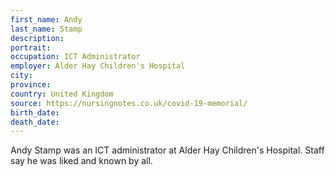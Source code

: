 ```yaml
---
first_name: Andy
last_name: Stamp
description: 
portrait: 
occupation: ICT Administrator
employer: Alder Hay Children's Hospital
city: 
province: 
country: United Kingdom
source: https://nursingnotes.co.uk/covid-19-memorial/
birth_date: 
death_date: 
---
```


Andy Stamp was an ICT administrator at Alder Hay Children's Hospital. Staff say he was liked and known by all.